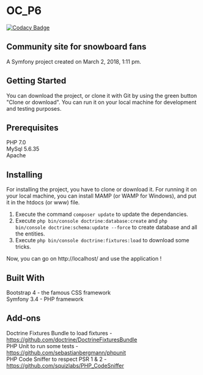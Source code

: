 # OC_P6
[![Codacy Badge](https://api.codacy.com/project/badge/Grade/bf5f7082599148a6ab868d8e5292f374)](https://www.codacy.com/app/Emma1987/OC_P6?utm_source=github.com&amp;utm_medium=referral&amp;utm_content=Emma1987/OC_P6&amp;utm_campaign=Badge_Grade)

## Community site for snowboard fans
A Symfony project created on March 2, 2018, 1:11 pm.

## Getting Started
You can download the project, or clone it with Git by using the green button "Clone or download". You can run it on your local machine for development and testing purposes.

## Prerequisites
PHP 7.0  
MySql 5.6.35  
Apache  

## Installing
For installing the project, you have to clone or download it. For running it on your local machine, you can install MAMP (or WAMP for Windows), and put it in the htdocs (or www) file.  

1. Execute the command `composer update` to update the dependancies.
2. Execute `php bin/console doctrine:database:create` and `php bin/console doctrine:schema:update --force` to create database and all the entities.
3. Execute `php bin/console doctrine:fixtures:load` to download some tricks.

Now, you can go on http://localhost/ and use the application !  

## Built With
Bootstrap 4 - the famous CSS framework  
Symfony 3.4 - PHP framework  

## Add-ons
Doctrine Fixtures Bundle to load fixtures - https://github.com/doctrine/DoctrineFixturesBundle  
PHP Unit to run some tests - https://github.com/sebastianbergmann/phpunit  
PHP Code Sniffer to respect PSR 1 & 2 - https://github.com/squizlabs/PHP_CodeSniffer  
